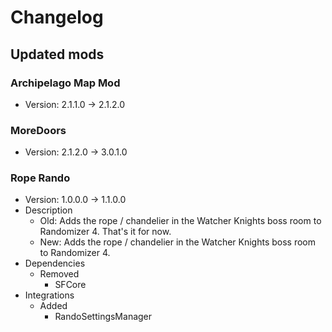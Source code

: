 # Changelog


## Updated mods

### Archipelago Map Mod

- Version: 2.1.1.0 -> 2.1.2.0

### MoreDoors

- Version: 2.1.2.0 -> 3.0.1.0

### Rope Rando

- Version: 1.0.0.0 -> 1.1.0.0
- Description
  + Old: Adds the rope / chandelier in the Watcher Knights boss room to Randomizer 4. That&#x27;s it for now.
  + New: Adds the rope / chandelier in the Watcher Knights boss room to Randomizer 4.
- Dependencies
  + Removed
    - SFCore
- Integrations
  + Added
    - RandoSettingsManager

